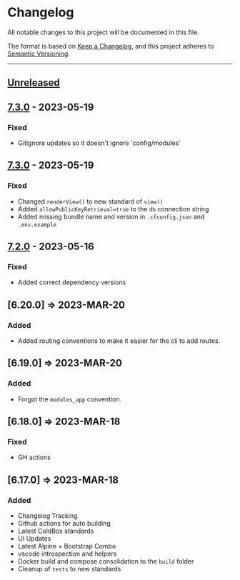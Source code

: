 # Changelog

All notable changes to this project will be documented in this file.

The format is based on [Keep a Changelog](https://keepachangelog.com/en/1.0.0/),
and this project adheres to [Semantic Versioning](https://semver.org/spec/v2.0.0.html).

* * *

## [Unreleased]

## [7.3.0] - 2023-05-19

### Fixed

- Gitignore updates so it doesn't ignore 'config/modules'

## [7.3.0] - 2023-05-19

### Fixed

- Changed `renderView()` to new standard of `view()`
- Added `allowPublicKeyRetrieval=true` to the `db` connection string
- Added missing bundle name and version in `.cfconfig.json` and `.env.example`

## [7.2.0] - 2023-05-16

### Fixed

- Added correct dependency versions

## [6.20.0] => 2023-MAR-20

### Added

- Added routing conventions to make it easier for the cli to add routes.

## [6.19.0] => 2023-MAR-20

### Added

- Forgot the `modules_app` convention.

## [6.18.0] => 2023-MAR-18

### Fixed

- GH actions

## [6.17.0] => 2023-MAR-18

### Added

- Changelog Tracking
- Github actions for auto building
- Latest ColdBox standards
- UI Updates
- Latest Alpine + Bootstrap Combo
- vscode introspection and helpers
- Docker build and compose consolidation to the `build` folder
- Cleanup of `tests` to new standards

[Unreleased]: https://github.com/coldbox-templates/default/compare/v7.3.0...HEAD

[7.3.0]: https://github.com/coldbox-templates/default/compare/v7.2.0...v7.3.0

[7.2.0]: https://github.com/coldbox-templates/default/compare/4ff554bcb4383a973dbec39af57ce96667764cee...v7.2.0
